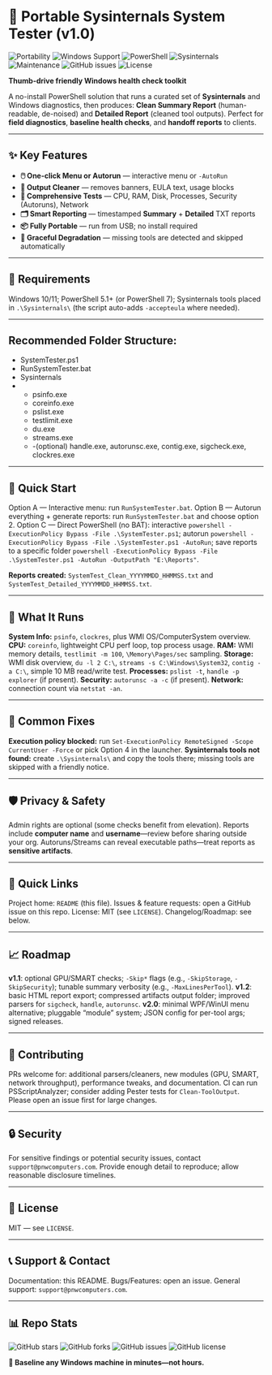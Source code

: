 # 🚀 Portable Sysinternals System Tester (v1.0)

![Portability](https://img.shields.io/badge/Portable-Yes-brightgreen) ![Windows Support](https://img.shields.io/badge/Windows-10%20%7C%2011-blue) ![PowerShell](https://img.shields.io/badge/PowerShell-5.1%2B-blue) ![Sysinternals](https://img.shields.io/badge/Sysinternals-Supported-purple) ![Maintenance](https://img.shields.io/badge/Maintained-Yes-green) ![GitHub issues](https://img.shields.io/github/issues/Pnwcomputers/PortableSysinternalsTester) ![License](https://img.shields.io/github/license/Pnwcomputers/PortableSysinternalsTester)

**Thumb-drive friendly Windows health check toolkit**

A no-install PowerShell solution that runs a curated set of **Sysinternals** and Windows diagnostics, then produces: **Clean Summary Report** (human-readable, de-noised) and **Detailed Report** (cleaned tool outputs). Perfect for **field diagnostics**, **baseline health checks**, and **handoff reports** to clients.

---

## ✨ Key Features

* **🖱️ One-click Menu or Autorun** — interactive menu or `-AutoRun`
* **🧹 Output Cleaner** — removes banners, EULA text, usage blocks
* **🧠 Comprehensive Tests** — CPU, RAM, Disk, Processes, Security (Autoruns), Network
* **🗂️ Smart Reporting** — timestamped **Summary** + **Detailed** TXT reports
* **📦 Fully Portable** — run from USB; no install required
* **🧰 Graceful Degradation** — missing tools are detected and skipped automatically

---

## 🧩 Requirements

Windows 10/11; PowerShell 5.1+ (or PowerShell 7); Sysinternals tools placed in `.\Sysinternals\` (the script auto-adds `-accepteula` where needed).

---

## Recommended Folder Structure:
- SystemTester.ps1
- RunSystemTester.bat
- Sysinternals
-   - psinfo.exe
    - coreinfo.exe
    - pslist.exe
    - testlimit.exe
    - du.exe
    - streams.exe
    -   -(optional) handle.exe, autorunsc.exe, contig.exe, sigcheck.exe, clockres.exe

---

## 🚀 Quick Start

Option A — Interactive menu: run `RunSystemTester.bat`.
Option B — Autorun everything + generate reports: run `RunSystemTester.bat` and choose option 2.
Option C — Direct PowerShell (no BAT): interactive `powershell -ExecutionPolicy Bypass -File .\SystemTester.ps1`; autorun `powershell -ExecutionPolicy Bypass -File .\SystemTester.ps1 -AutoRun`; save reports to a specific folder `powershell -ExecutionPolicy Bypass -File .\SystemTester.ps1 -AutoRun -OutputPath "E:\Reports"`.

**Reports created:** `SystemTest_Clean_YYYYMMDD_HHMMSS.txt` and `SystemTest_Detailed_YYYYMMDD_HHMMSS.txt`.

---

## 🧪 What It Runs

**System Info:** `psinfo`, `clockres`, plus WMI OS/ComputerSystem overview.
**CPU:** `coreinfo`, lightweight CPU perf loop, top process usage.
**RAM:** WMI memory details, `testlimit -m 100`, `\Memory\Pages/sec` sampling.
**Storage:** WMI disk overview, `du -l 2 C:\`, `streams -s C:\Windows\System32`, `contig -a C:\`, simple 10 MB read/write test.
**Processes:** `pslist -t`, `handle -p explorer` (if present).
**Security:** `autorunsc -a -c` (if present).
**Network:** connection count via `netstat -an`.

---

## 🔧 Common Fixes

**Execution policy blocked:** run `Set-ExecutionPolicy RemoteSigned -Scope CurrentUser -Force` or pick Option 4 in the launcher.
**Sysinternals tools not found:** create `.\Sysinternals\` and copy the tools there; missing tools are skipped with a friendly notice.

---

## 🛡️ Privacy & Safety

Admin rights are optional (some checks benefit from elevation). Reports include **computer name** and **username**—review before sharing outside your org. Autoruns/Streams can reveal executable paths—treat reports as **sensitive artifacts**.

---

## 🧭 Quick Links

Project home: `README` (this file).
Issues & feature requests: open a GitHub issue on this repo.
License: MIT (see `LICENSE`).
Changelog/Roadmap: see below.

---

## 📈 Roadmap

**v1.1**: optional GPU/SMART checks; `-Skip*` flags (e.g., `-SkipStorage`, `-SkipSecurity`); tunable summary verbosity (e.g., `-MaxLinesPerTool`).
**v1.2**: basic HTML report export; compressed artifacts output folder; improved parsers for `sigcheck`, `handle`, `autorunsc`.
**v2.0**: minimal WPF/WinUI menu alternative; pluggable “module” system; JSON config for per-tool args; signed releases.

---

## 🤝 Contributing

PRs welcome for: additional parsers/cleaners, new modules (GPU, SMART, network throughput), performance tweaks, and documentation. CI can run PSScriptAnalyzer; consider adding Pester tests for `Clean-ToolOutput`. Please open an issue first for large changes.

---

## 🔒 Security

For sensitive findings or potential security issues, contact `support@pnwcomputers.com`. Provide enough detail to reproduce; allow reasonable disclosure timelines.

---

## 📄 License

MIT — see `LICENSE`.

---

## 📞 Support & Contact

Documentation: this README.
Bugs/Features: open an issue.
General support: `support@pnwcomputers.com`.

---

## 📊 Repo Stats

![GitHub stars](https://img.shields.io/github/stars/Pnwcomputers/PortableSysinternalsTester) ![GitHub forks](https://img.shields.io/github/forks/Pnwcomputers/PortableSysinternalsTester) ![GitHub issues](https://img.shields.io/github/issues/Pnwcomputers/PortableSysinternalsTester) ![GitHub license](https://img.shields.io/github/license/Pnwcomputers/PortableSysinternalsTester)

**🎯 Baseline any Windows machine in minutes—not hours.**
